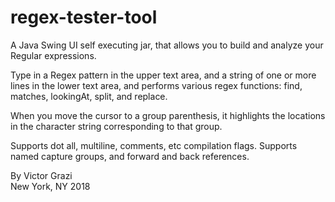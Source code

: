 # regex-tester-tool
A Java Swing UI self executing jar, that allows you to build and analyze your Regular expressions.

Type in a Regex pattern in the upper text area, and a string of one or 
more lines in the lower text area, and performs various regex functions: find, matches, lookingAt, split, and replace.

When you move the cursor to a group parenthesis, it highlights the locations in the character string corresponding to that group.

Supports dot all, multiline, comments, etc compilation flags.
Supports named capture groups, and forward and back references.

By Victor Grazi  
New York, NY 2018
